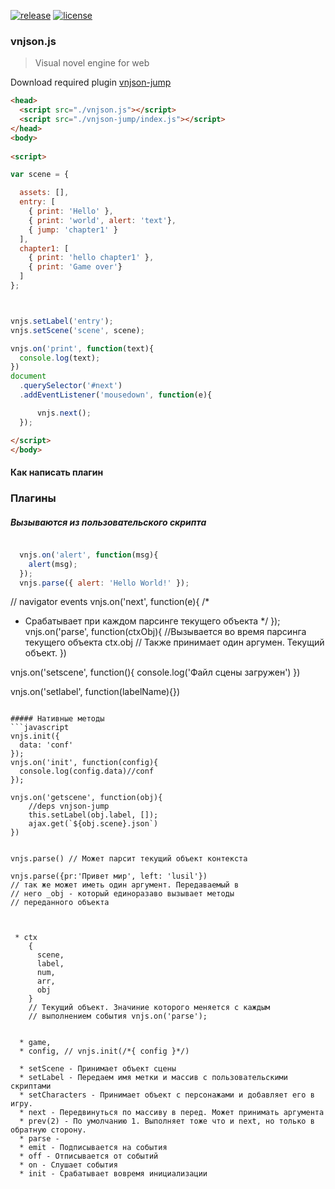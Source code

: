 
[![release](https://img.shields.io/badge/release-v0.7.8-brightgreen.svg?style=flat-square)](https://github.com/vnjson/vnjson.js/releases/download/v0.7.5-beta/vnjson_pure-core.zip)
[![license](https://img.shields.io/npm/l/express.svg?style=flat-square)]() 
### vnjson.js
> Visual novel engine for web



Download required plugin
[vnjson-jump]('https://github.com/vnjson/vnjson-jump')

```html
<head>
  <script src="./vnjson.js"></script>
  <script src="./vnjson-jump/index.js"></script>
</head>
<body>
  
<script>

var scene = { 

  assets: [],
  entry: [
    { print: 'Hello' },
    { print: 'world', alert: 'text'},
    { jump: 'chapter1' }
  ],
  chapter1: [
    { print: 'hello chapter1' },
    { print: 'Game over'}
  ]
};



vnjs.setLabel('entry');
vnjs.setScene('scene', scene);

vnjs.on('print', function(text){
  console.log(text);
})
document
  .querySelector('#next')
  .addEventListener('mousedown', function(e){

      vnjs.next();
  });

</script>
</body>

```





#### Как написать плагин

### Плагины



##### Вызываются из пользовательского скрипта
```javascript

  vnjs.on('alert', function(msg){
    alert(msg);
  });
  vnjs.parse({ alert: 'Hello World!' });

```


// navigator events
vnjs.on('next', function(e){
  /*
   * Срабатывает при каждом парсинге текущего объекта
   */
});
vnjs.on('parse', function(ctxObj){
  //Вызывается во время парсинга текущего объекта ctx.obj
  // Также принимает один аргумен. Текущий объект.
})




vnjs.on('setscene', function(){
  console.log('Файл сцены загружен')
})

vnjs.on('setlabel', function(labelName){})

```

##### Нативные методы
```javascript
vnjs.init({
  data: 'conf'
});
vnjs.on('init', function(config){
  console.log(config.data)//conf
});

vnjs.on('getscene', function(obj){
    //deps vnjson-jump
    this.setLabel(obj.label, []);
    ajax.get(`${obj.scene}.json`)
})


vnjs.parse() // Может парсит текущий объект контекста

vnjs.parse({pr:'Привет мир', left: 'lusil'})
// так же может иметь один аргумент. Передаваемый в
// него _obj - который единоразаво вызывает методы
// переданного объекта



 * ctx 
    {
      scene,
      label,
      num,
      arr,
      obj
    }
    // Текущий объект. Значиние которого меняется с каждым
    // выполнением события vnjs.on('parse');


  * game,
  * config, // vnjs.init(/*{ config }*/)

  * setScene - Принимает объект сцены
  * setLabel - Передаем имя метки и массив с пользовательскими скриптами
  * setCharacters - Принимает объект с персонажами и добавляет его в игру.
  * next - Передвинуться по массиву в перед. Может принимать аргумента
  * prev(2) - По умолчанию 1. Выполняет тоже что и next, но только в обратную сторону.
  * parse - 
  * emit - Подписывается на события
  * off - Отписывается от событий
  * on - Слушает события
  * init - Срабатывает вовремя инициализации 

```
